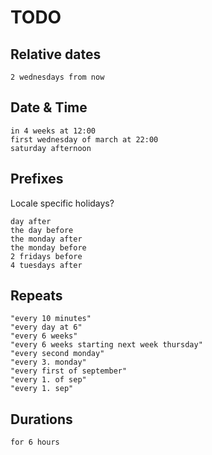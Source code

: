 # TODO

## Relative dates ##

```
2 wednesdays from now
```

## Date & Time ##

```
in 4 weeks at 12:00
first wednesday of march at 22:00
saturday afternoon
```

## Prefixes

Locale specific holidays?

```
day after
the day before
the monday after
the monday before
2 fridays before
4 tuesdays after
```

## Repeats

```
"every 10 minutes"
"every day at 6"
"every 6 weeks"
"every 6 weeks starting next week thursday"
"every second monday"
"every 3. monday"
"every first of september"
"every 1. of sep"
"every 1. sep"
```

## Durations

```
for 6 hours
```
